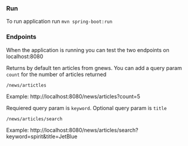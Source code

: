 ### Run
To run application run `mvn spring-boot:run`

### Endpoints
When the application is running you can test the two endpoints on localhost:8080

Returns by default ten articles from gnews.
You can add a query param `count` for the number of articles returned

`/news/artictles`

Example: http://localhost:8080/news/articles?count=5

Requiered query param is `keyword`.
Optional query param is `title`

`/news/articles/search`

Example: http://localhost:8080/news/articles/search?keyword=spirit&title=JetBlue
